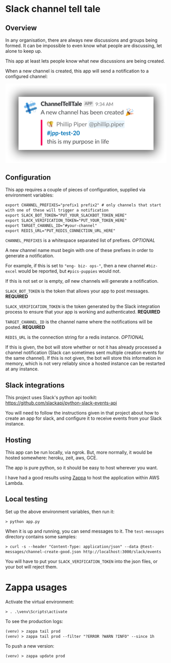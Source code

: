 # Slack channel tell tale

## Overview

In any organisation, there are always new discussions and groups being formed. It can be impossible to even know
what people are discussing, let alone to keep up.

This app at least lets people know what new discussions are being created.

When a new channel is created, this app will send a notification to a configured channel:

![New channel notification](/images/sshot-notification.png?raw=true "New Channel Notification")

## Configuration

This app requires a couple of pieces of configuration, supplied via environment variables:

    export CHANNEL_PREFIXES="prefix1 prefix2" # only channels that start with one of these will trigger a notification
    export SLACK_BOT_TOKEN="PUT_YOUR_SLACKBOT_TOKEN_HERE"
    export SLACK_VERIFICATION_TOKEN="PUT_YOUR_TOKEN_HERE"
    export TARGET_CHANNEL_ID="#your-channel"
    export REDIS_URL="PUT_REDIS_CONNECTION_URL_HERE"

`CHANNEL_PREFIXES` is a whitespace separated list of prefixes. *OPTIONAL* 

A new channel name must begin with one of these
prefixes in order to generate a notification.

For example, if this is set to `"eng- biz- ops-"`, then a new channel `#biz-excel` would be reported, but `#pics-puppies` would not.

If this is not set or is empty, *all* new channels will generate a notification.

`SLACK_BOT_TOKEN` is the token that allows your app to post messages. **REQUIRED**

`SLACK_VERIFICATION_TOKEN` is the token generated by the Slack integration process to ensure that your app is working and authenticated. **REQUIRED**

`TARGET_CHANNEL_ID` is the channel name where the notifications will be posted. **REQUIRED**

`REDIS_URL` is the connection string for a redis instance. *OPTIONAL* 

If this is given, the bot will store
whether or not it has already processed a channel notification (Slack can sometimes sent multiple
creation events for the same channel). If this is not given, the bot will store this information in
memory, which is not very reliably since a hosted instance can be restarted at any instance.

## Slack integrations

This project uses Slack's python api toolkit: <https://github.com/slackapi/python-slack-events-api>

You will need to follow the instructions given in that project about how to create an app for slack, and configure it to receive events from your Slack instance.

## Hosting

This app can be run locally, via ngrok. But, more normally, it would be hosted somewhere: heroku, zeit, aws, GCE.

The app is pure python, so it should be easy to host wherever you want.

I have had a good results using [Zappa](https://github.com/Miserlou/Zappa/tree/master/zappa ) to host the application 
within AWS Lambda.

## Local testing

Set up the above environment variables, then run it:

    > python app.py

When it is up and running, you can send messages to it. The `test-messages` directory contains some samples:

    > curl -s --header "Content-Type: application/json" --data @test-messages/channel-create-good.json http://localhost:3000/slack/events

You will have to put your `SLACK_VERIFICATION_TOKEN` into the json files, or your bot will reject them.

# Zappa usages

Activate the virtual environment:

    > . .\venv\Scripts\activate
    
To see the production logs:

    (venv) > zappa tail prod
    (venv) > zappa tail prod --filter "?ERROR ?WARN ?INFO" --since 1h
    
To push a new version:

    (venv) > zappa update prod
    